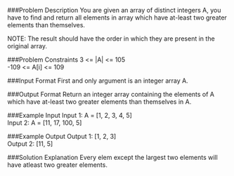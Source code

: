 ###Problem Description
You are given an array of distinct integers A, you have to find and return all elements in array which have at-least two greater elements than themselves.

NOTE: The result should have the order in which they are present in the original array.

###Problem Constraints
3 <= |A| <= 105  
-109 <= A[i] <= 109

###Input Format
First and only argument is an integer array A.

###Output Format
Return an integer array containing the elements of A which have at-least two greater elements than themselves in A.

###Example Input
Input 1:  A = [1, 2, 3, 4, 5]  
Input 2: A = [11, 17, 100, 5]

###Example Output
Output 1: [1, 2, 3]  
Output 2: [11, 5]

###Solution Explanation
Every elem except the largest two elements will have atleast two greater elements.
